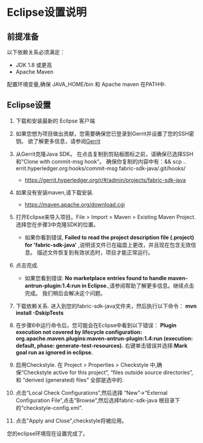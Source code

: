 # Eclipse设置说明

## 前提准备

以下依赖关系必须满足：

 * JDK 1.8 或更高
 * Apache Maven

配置环境变量,确保 JAVA_HOME/bin 和 Apache maven 在PATH中. 

## Eclipse设置

1. 下载和安装最新的 Eclipse 客户端

2. 如果您想为项目做出贡献，您需要确保您已登录到Gerrit并设置了您的SSH密钥。 欲了解更多信息，请参阅[Gerrit](http://hyperledger-fabric.readthedocs.io/en/latest/Gerrit/lf-account.html)

3. 从Gerrit克隆Java SDK。 在点击复制到剪贴板图标之前，请确保已选择SSH和"Clone with commit-msg hook"。 确保你复制的内容中有：&& scp .. errit.hyperledger.org:hooks/commit-msg fabric-sdk-java/.git/hooks/
    * https://gerrit.hyperledger.org/r/#/admin/projects/fabric-sdk-java

4. 如果没有安装maven,请下载安装.
    * https://maven.apache.org/download.cgi
5. 打开Eclipse来导入项目。File > Import > Maven > Existing Maven Project.选择您在步骤3中克隆SDK的位置。
    * 如果你看到错误, **Failed to read the project description file (.project) for 'fabric-sdk-java'** ,说明该文件已在磁盘上更改，并且现在包含无效信息。 描述文件恢复到有效状态时，项目才能正常运行。

6. 点击完成.
    * 如果您看到错误:  **No marketplace entries found to handle maven-antrun-plugin:1.4:run in Eclipse.**,请参阅帮助了解更多信息。继续点击完成。 我们稍后会解决这个问题。

7. 下载依赖关系.
    进入到您的fabric-sdk-java文件夹，然后执行以下命令： **mvn install -DskipTests**
    
8. 在步骤6中运行命令后，您可能会在Eclipse中看到以下错误：
    **Plugin execution not covered by lifecycle configuration: org.apache.maven.plugins:maven-antrun-plugin:1.4:run (execution: default, phase: generate-test-resources).**
    右键单击错误并选择:**Mark goal run as ignored in eclipse.**

9. 启用Checkstyle. 
    在 Project > Properties > Checkstyle 中,确保“Checkstyle active for this project”, “files outside source directories”, 和 “derived (generated) files” 全部是选中的.

10. 点击“Local Check Configurations”,然后选择 “New”->“External Configuration File”,点击“Browse”,然后选择fabric-sdk-java 根目录下的“checkstyle-config.xml”.

11. 点击"Apply and Close",checkstyle将被应用。

您的eclipse环境现在设置完成了。